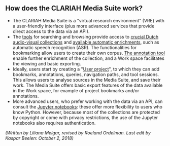 ## How does the CLARIAH Media Suite work?

- The CLARIAH Media Suite is a "virtual research environment" (VRE) with a user-friendly interface (plus more advanced services that provide direct access to the data via an API).
- The [tools](http://mediasuite.clariah.nl/documentation/tools) for searching and browsing provide access to [crucial Dutch audio-visual collections](http://mediasuite.clariah.nl/documentation/faq/what-data) and [available automatic enrichments](http://mediasuite.clariah.nl/documentation/data/automatic-enrichments), such as automatic speech recognition (ASR). The functionalities for bookmarking allow users to create their own corpus. [The annotation tool](http://mediasuite.clariah.nl/documentation/tools/annotate) enable further enrichment of the collection, and a Work space facilitates the viewing and basic exporting.
- Ideally, users start by creating a "[User project](http://mediasuite.clariah.nl/documentation/workspace/user-projects)", to which they can add bookmarks, annotations, queries, navigation paths, and tool sessions. This allows users to analyse sources in the Media Suite, and save their work. The Media Suite offers basic export features of the data available in the Work space, for example of project bookmarks and/or annotations.
- More advanced users, who prefer working with the data via an API, can consult the [Jupyter notebooks](http://mediasuite.clariah.nl/documentation/workspace/jupyter-notebooks): these offer more flexibility to users who know Python. However, because most of the collections are protected by copyright or come with privacy restrictions, the use of the Jupyter notebooks also requires authentication.



*(Written by Liliana Melgar, revised by Roeland Ordelman. Last edit by Kaspar Beelen: October 2, 2018)*